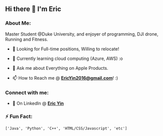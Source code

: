 ## Hi there 👋 I'm Eric

<h3>About Me:</h3>
<p>Master Student @Duke University, and enjoyer of programming, DJI drone, Running and Fitness.</p>

- 🔭 Looking for Full-time positions, Willing to relocate!

- 🌱 Currently learning cloud computing (Azure, AWS) :o

- 💬 Ask me about Everything on Apple Products.

- 📫 How to Reach me @ **EricYin2016@gmail.com**! :)

<h3 align="left">Connect with me:</h3>

- 💼 On LinkedIn @ **[Eric Yin](https://www.linkedin.com/in/shanghui-yin-531406175/)**

<h3> ⚡ Fun Fact:</h3>

<p align="left">
  <code>['Java', 'Python', 'C++', 'HTML/CSS/Javascript', 'etc']</code>
</p>

<!--
**EricYsh/EricYsh** is a ✨ _special_ ✨ repository because its `README.md` (this file) appears on your GitHub profile.

Here are some ideas to get you started:

- 🔭 I’m currently working on ...
- 🌱 I’m currently learning ...
- 👯 I’m looking to collaborate on ...
- 🤔 I’m looking for help with ...
- 💬 Ask me about ...
- 📫 How to reach me: ...
- 😄 Pronouns: ...
- ⚡ Fun fact: ...
-->
